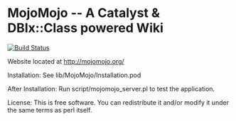 # MojoMojo -- A Catalyst & DBIx::Class powered Wiki

[![Build Status](https://travis-ci.org/mojomojo/mojomojo.svg?branch=master)](https://travis-ci.org/mojomojo/mojomojo)

Website located at http://mojomojo.org/

Installation: See lib/MojoMojo/Installation.pod

After Installation: Run script/mojomojo_server.pl to test the application.

License: This is free software. You can redistribute it and/or modify 
it under the same terms as perl itself.
